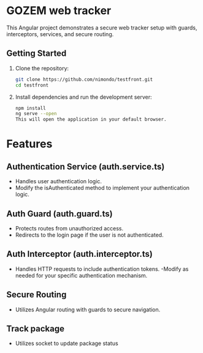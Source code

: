# GOZEM web tracker
This Angular project demonstrates a secure web tracker setup with guards, interceptors, services, and secure routing.

## Getting Started

1. Clone the repository:

   ```bash
   git clone https://github.com/nimondo/testfront.git
   cd testfront
   ```

2. Install dependencies and run the development server:
   ```bash
   npm install
   ng serve --open
   This will open the application in your default browser.
   ```

# Features

## Authentication Service (auth.service.ts)

- Handles user authentication logic.
- Modify the isAuthenticated method to implement your authentication logic.

## Auth Guard (auth.guard.ts)

- Protects routes from unauthorized access.
- Redirects to the login page if the user is not authenticated.

## Auth Interceptor (auth.interceptor.ts)

- Handles HTTP requests to include authentication tokens.
  -Modify as needed for your specific authentication mechanism.

## Secure Routing

- Utilizes Angular routing with guards to secure navigation.

## Track package

- Utilizes socket to update package status

